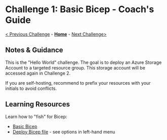 # Challenge 1: Basic Bicep - Coach's Guide

[< Previous Challenge](./Solution-00.md) - **[Home](./README.md)** - [Next Challenge>](./Solution-02.md)

## Notes & Guidance

This is the "Hello World" challenge.  The goal is to deploy an Azure Storage Account to a targeted resource group.  This storage account will be accessed again in Challenge 2.

If you are self-hosting, recommend to prefix your resources with your initials to avoid conflicts.

## Learning Resources

Learn how to "fish" for Bicep:
- [Basic Bicep](https://github.com/Azure/bicep)
- [Deploy Bicep file](https://learn.microsoft.com/en-us/azure/azure-resource-manager/bicep/deploy-vscode) - see options in left-hand menu